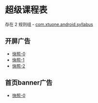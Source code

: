 # 超级课程表

存在 2 规则组 - [com.xtuone.android.syllabus](/src/apps/com.xtuone.android.syllabus.ts)

## 开屏广告

- [快照-0](https://gkd-kit.gitee.io/import/12840730)
- [快照-1](https://gkd-kit.gitee.io/import/12840736)
- [快照-2](https://gkd-kit.gitee.io/import/12840737)

## 首页banner广告

- [快照-0](https://gkd-kit.gitee.io/import/12840733)
